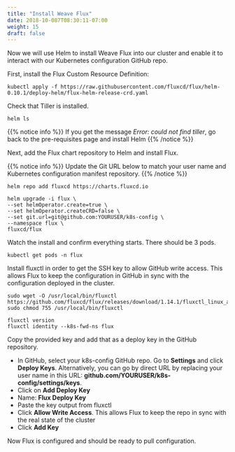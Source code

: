 ```yaml
---
title: "Install Weave Flux"
date: 2018-10-087T08:30:11-07:00
weight: 15
draft: false
---
```


Now we will use Helm to install Weave Flux into our cluster and enable it to interact with our Kubernetes configuration GitHub repo.  

First, install the Flux Custom Resource Definition:

```
kubectl apply -f https://raw.githubusercontent.com/fluxcd/flux/helm-0.10.1/deploy-helm/flux-helm-release-crd.yaml
```

Check that Tiller is installed. 

```
helm ls
```

{{% notice info %}}
If you get the message *Error: could not find tiller*, go back to the pre-requisites page and install Helm
{{% /notice %}}

Next, add the Flux chart repository to Helm and install Flux.  

{{% notice info %}}
Update the Git URL below to match your user name and Kubernetes configuration manifest repository.
{{% /notice %}}

```
helm repo add fluxcd https://charts.fluxcd.io

helm upgrade -i flux \
--set helmOperator.create=true \
--set helmOperator.createCRD=false \
--set git.url=git@github.com:YOURUSER/k8s-config \
--namespace flux \
fluxcd/flux
```

Watch the install and confirm everything starts.  There should be 3 pods.  
```
kubectl get pods -n flux
```

Install fluxctl in order to get the SSH key to allow GitHub write access.  This allows Flux to keep the configuration in GitHub in sync with the configuration deployed in the cluster.  

```
sudo wget -O /usr/local/bin/fluxctl https://github.com/fluxcd/flux/releases/download/1.14.1/fluxctl_linux_amd64
sudo chmod 755 /usr/local/bin/fluxctl

fluxctl version
fluxctl identity --k8s-fwd-ns flux
```

Copy the provided key and add that as a deploy key in the GitHub repository.  

* In GitHub, select your k8s-config GitHub repo.  Go to **Settings** and click **Deploy Keys**.  Alternatively, you can go by direct URL by replacing your user name in this URL: **github.com/YOURUSER/k8s-config/settings/keys**.  
* Click on **Add Deploy Key**
 * Name: **Flux Deploy Key**
 * Paste the key output from fluxctl
 * Click **Allow Write Access**.  This allows Flux to keep the repo in sync with the real state of the cluster
 * Click **Add Key**

Now Flux is configured and should be ready to pull configuration.  

